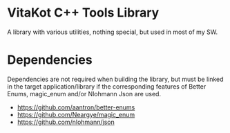 # VitaKot C++ Tools Library

A library with various utilities, nothing special, but used in most of my SW.

# Dependencies

Dependencies are not required when building the library, but must be linked in the target application/library if the corresponding
features of Better Enums, magic_enum and/or Nlohmann Json are used.

- https://github.com/aantron/better-enums
- https://github.com/Neargye/magic_enum
- https://github.com/nlohmann/json